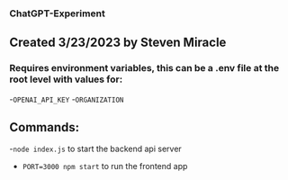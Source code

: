 ### ChatGPT-Experiment

## Created 3/23/2023 by Steven Miracle

### Requires environment variables, this can be a .env file at the root level with values for:

-`OPENAI_API_KEY` -`ORGANIZATION`

## Commands:

-`node index.js` to start the backend api server

- `PORT=3000 npm start` to run the frontend app
